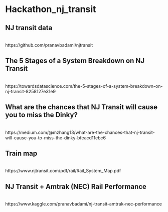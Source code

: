 # Hackathon_nj_transit

## NJ transit data
<br>
https://github.com/pranavbadami/njtransit

## The 5 Stages of a System Breakdown on NJ Transit
<br>
https://towardsdatascience.com/the-5-stages-of-a-system-breakdown-on-nj-transit-8258127e31e9

## What are the chances that NJ Transit will cause you to miss the Dinky?
<br>
https://medium.com/@mzhang13/what-are-the-chances-that-nj-transit-will-cause-you-to-miss-the-dinky-bfeacd11ebc6


## Train map
<br>
https://www.njtransit.com/pdf/rail/Rail_System_Map.pdf

## NJ Transit + Amtrak (NEC) Rail Performance
<br>
https://www.kaggle.com/pranavbadami/nj-transit-amtrak-nec-performance
